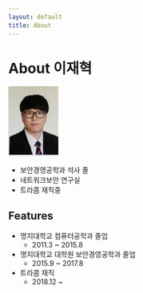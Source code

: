 ```yaml
---
layout: default
title: About
---
```


# About 이재혁
![ex_screenshot](./assets/img/ljh.jpeg)
- 보안경영공학과 석사 졸
- 네트워크보안 연구실
- 트라콤 재직중

## Features
- 명지대학교 컴퓨터공학과 졸업
	- 2011.3 ~ 2015.8
- 명지대학교 대학원 보안경영공학과 졸업
	- 2015.9 ~ 2017.8
- 트라콤 재직
	- 2018.12 ~ 